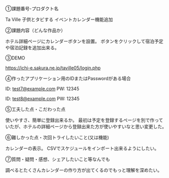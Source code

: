 ①課題番号-プロダクト名

Ta Ville 子供とタビする イベントカレンダー機能追加

②課題内容（どんな作品か）

ホテル詳細ページにカレンダーボタンを設置。
ボタンをクリックして宿泊予定や宿泊記録を追加出来る。

③DEMO

https://ichi-e.sakura.ne.jp/taville05/login.php

④作ったアプリケーション用のIDまたはPasswordがある場合

ID: test7@example.com
PW: 12345

ID: test8@example.com
PW: 12345


⑤工夫した点・こだわった点

使いやすさ、簡単に登録出来るか。
最初は予定を登録するページを別で作っていたが、ホテルの詳細ページから登録出来た方が使いやすいなと思い変更した。

⑥難しかった点・次回トライしたいこと(又は機能)

カレンダーの表示。
CSVでスケジュールをインポート出来るようにしたい。

⑦質問・疑問・感想、シェアしたいこと等なんでも

調べるとたくさんカレンダーの作り方が出てくるのでもっと理解を深めたい。
